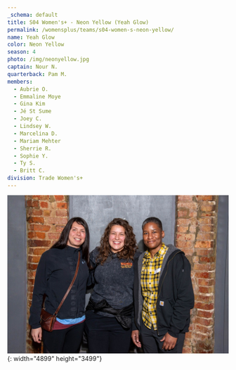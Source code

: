 ```yaml
---
_schema: default
title: S04 Women's+ - Neon Yellow (Yeah Glow)
permalink: /womensplus/teams/s04-women-s-neon-yellow/
name: Yeah Glow
color: Neon Yellow
season: 4
photo: /img/neonyellow.jpg
captain: Nour N.
quarterback: Pam M.
members:
  - Aubrie O.
  - Emmaline Moye
  - Gina Kim
  - Jé St Sume
  - Joey C.
  - Lindsey W.
  - Marcelina D.
  - Mariam Mehter
  - Sherrie R.
  - Sophie Y.
  - Ty S.
  - Britt C.
division: Trade Women's+
---
```

![](/img/da2-7095.jpg){: width="4899" height="3499"}